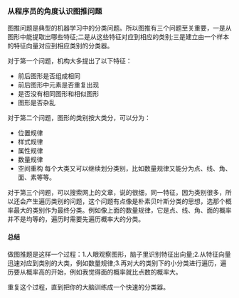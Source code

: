 ### 从程序员的角度认识图推问题

图推问题是典型的机器学习中的分类问题。所以图推有三个问题至关重要，一是从图形中能提取出哪些特征;二是从这些特征对应到相应的类别;三是建立由一个样本的特征向量对应到相应类别的分类器。

对于第一个问题，机构大多提出了以下特征：
- 前后图形是否组成相同
- 前后图形中元素是否重复出现
- 是否没有相同图形和相似图形
- 图形是否杂乱

对于第二个问题，图形的类别按大类分，可以分为：
- 位置规律
- 样式规律
- 属性规律
- 数量规律
- 空间重构
每个大类又可以继续划分类别，比如数量规律又能分为点、线、角、面、素等等。

对于第三个问题，可以搜索网上的文章，说的很细，同一特征，因为类别很多，所以还会产生遍历类别的问题，这个问题有点像是朴素贝叶斯分类的思想，选那个概率最大的类别作为最终分类。例如像上面的数量规律，它是点、线、角、面的概率并不是均等的，遍历时需要先遍历概率大的分类。

#### 总结
做图推题是这样一个过程：1.人眼观察图形，脑子里识别特征出向量;2.从特征向量迅速对应到类别的大类，例如数量规律;3.再对大的类别下的小分类进行遍历，遍历要从概率高的开始，例如我觉得面的概率就比点数的概率大。

重复这个过程，直到把你的大脑训练成一个快速的分类器。


